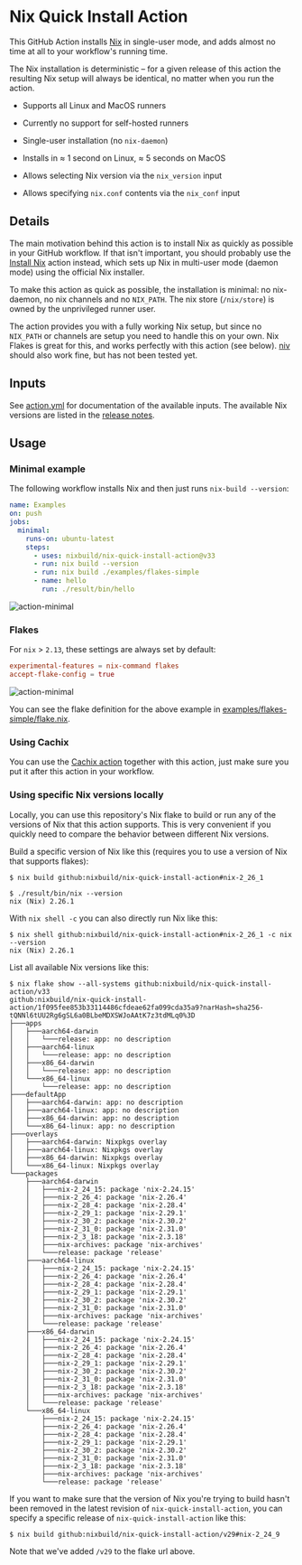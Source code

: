 # Nix Quick Install Action

This GitHub Action installs [Nix](https://nixos.org/nix/) in single-user mode,
and adds almost no time at all to your workflow's running time.

The Nix installation is deterministic &ndash; for a given
release of this action the resulting Nix setup will always be identical, no
matter when you run the action.

* Supports all Linux and MacOS runners

* Currently no support for self-hosted runners

* Single-user installation (no `nix-daemon`)

* Installs in &asymp; 1 second on Linux, &asymp; 5 seconds on MacOS

* Allows selecting Nix version via the `nix_version` input

* Allows specifying `nix.conf` contents via the `nix_conf` input

## Details

The main motivation behind this action is to install Nix as quickly as possible
in your GitHub workflow. If that isn't important, you should probably use the
[Install Nix](https://github.com/marketplace/actions/install-nix) action
instead, which sets up Nix in multi-user mode (daemon mode) using the official
Nix installer.

To make this action as quick as possible, the installation is minimal: no
nix-daemon, no nix channels and no `NIX_PATH`. The nix store (`/nix/store`) is
owned by the unprivileged runner user.

The action provides you with a fully working Nix setup, but since no `NIX_PATH`
or channels are setup you need to handle this on your own. Nix Flakes is great
for this, and works perfectly with this action (see below).
[niv](https://github.com/nmattia/niv) should also work fine, but has not been
tested yet.

## Inputs

See [action.yml](action.yml) for documentation of the available inputs.
The available Nix versions are listed in the [release
notes](https://github.com/nixbuild/nix-quick-install-action/releases/latest).

## Usage

### Minimal example

The following workflow installs Nix and then just runs
`nix-build --version`:

```yaml
name: Examples
on: push
jobs:
  minimal:
    runs-on: ubuntu-latest
    steps:
      - uses: nixbuild/nix-quick-install-action@v33
      - run: nix build --version
      - run: nix build ./examples/flakes-simple
      - name: hello
        run: ./result/bin/hello
```

![action-minimal](examples/action-minimal.png)

### Flakes

For `nix` > `2.13`, these settings are always set by default:

```conf
experimental-features = nix-command flakes
accept-flake-config = true
```

![action-minimal](examples/action-flakes-simple.png)

You can see the flake definition for the above example in
[examples/flakes-simple/flake.nix](examples/flakes-simple/flake.nix).

### Using Cachix

You can use the [Cachix action](https://github.com/marketplace/actions/cachix)
together with this action, just make sure you put it after this action in your
workflow.

### Using specific Nix versions locally

Locally, you can use this repository's Nix flake to build or run any of the
versions of Nix that this action supports. This is very convenient if you
quickly need to compare the behavior between different Nix versions.

Build a specific version of Nix like this (requires you to use a version of Nix
that supports flakes):

```
$ nix build github:nixbuild/nix-quick-install-action#nix-2_26_1

$ ./result/bin/nix --version
nix (Nix) 2.26.1
```

With `nix shell -c` you can also directly run Nix like this:

```
$ nix shell github:nixbuild/nix-quick-install-action#nix-2_26_1 -c nix --version
nix (Nix) 2.26.1
```

List all available Nix versions like this:

```
$ nix flake show --all-systems github:nixbuild/nix-quick-install-action/v33
github:nixbuild/nix-quick-install-action/1f095fee853b33114486cfdeae62fa099cda35a9?narHash=sha256-tQNNl6tUU2Rg6gSL6a0BLbeMDXSWJoAAtK7z3tdMLq0%3D
├───apps
│   ├───aarch64-darwin
│   │   └───release: app: no description
│   ├───aarch64-linux
│   │   └───release: app: no description
│   ├───x86_64-darwin
│   │   └───release: app: no description
│   └───x86_64-linux
│       └───release: app: no description
├───defaultApp
│   ├───aarch64-darwin: app: no description
│   ├───aarch64-linux: app: no description
│   ├───x86_64-darwin: app: no description
│   └───x86_64-linux: app: no description
├───overlays
│   ├───aarch64-darwin: Nixpkgs overlay
│   ├───aarch64-linux: Nixpkgs overlay
│   ├───x86_64-darwin: Nixpkgs overlay
│   └───x86_64-linux: Nixpkgs overlay
└───packages
    ├───aarch64-darwin
    │   ├───nix-2_24_15: package 'nix-2.24.15'
    │   ├───nix-2_26_4: package 'nix-2.26.4'
    │   ├───nix-2_28_4: package 'nix-2.28.4'
    │   ├───nix-2_29_1: package 'nix-2.29.1'
    │   ├───nix-2_30_2: package 'nix-2.30.2'
    │   ├───nix-2_31_0: package 'nix-2.31.0'
    │   ├───nix-2_3_18: package 'nix-2.3.18'
    │   ├───nix-archives: package 'nix-archives'
    │   └───release: package 'release'
    ├───aarch64-linux
    │   ├───nix-2_24_15: package 'nix-2.24.15'
    │   ├───nix-2_26_4: package 'nix-2.26.4'
    │   ├───nix-2_28_4: package 'nix-2.28.4'
    │   ├───nix-2_29_1: package 'nix-2.29.1'
    │   ├───nix-2_30_2: package 'nix-2.30.2'
    │   ├───nix-2_31_0: package 'nix-2.31.0'
    │   ├───nix-archives: package 'nix-archives'
    │   └───release: package 'release'
    ├───x86_64-darwin
    │   ├───nix-2_24_15: package 'nix-2.24.15'
    │   ├───nix-2_26_4: package 'nix-2.26.4'
    │   ├───nix-2_28_4: package 'nix-2.28.4'
    │   ├───nix-2_29_1: package 'nix-2.29.1'
    │   ├───nix-2_30_2: package 'nix-2.30.2'
    │   ├───nix-2_31_0: package 'nix-2.31.0'
    │   ├───nix-2_3_18: package 'nix-2.3.18'
    │   ├───nix-archives: package 'nix-archives'
    │   └───release: package 'release'
    └───x86_64-linux
        ├───nix-2_24_15: package 'nix-2.24.15'
        ├───nix-2_26_4: package 'nix-2.26.4'
        ├───nix-2_28_4: package 'nix-2.28.4'
        ├───nix-2_29_1: package 'nix-2.29.1'
        ├───nix-2_30_2: package 'nix-2.30.2'
        ├───nix-2_31_0: package 'nix-2.31.0'
        ├───nix-2_3_18: package 'nix-2.3.18'
        ├───nix-archives: package 'nix-archives'
        └───release: package 'release'
```

If you want to make sure that the version of Nix you're trying to build hasn't
been removed in the latest revision of `nix-quick-install-action`, you can
specify a specific release of `nix-quick-install-action` like this:

```
$ nix build github:nixbuild/nix-quick-install-action/v29#nix-2_24_9
```

Note that we've added `/v29` to the flake url above.
